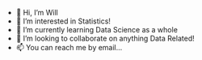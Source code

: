 - 👋 Hi, I’m Will
- 👀 I’m interested in Statistics!
- 🌱 I’m currently learning Data Science as a whole
- 💞️ I’m looking to collaborate on anything Data Related!
- 📫 You can reach me by email...

<!---
Wnewsom96/Wnewsom96 is a ✨ special ✨ repository because its `README.md` (this file) appears on your GitHub profile.
You can click the Preview link to take a look at your changes.
--->
